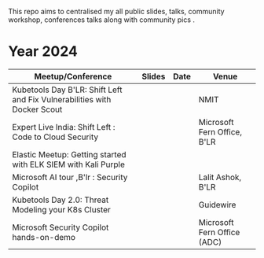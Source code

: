 This repo aims to centralised my all public slides, talks, community workshop, conferences talks along with community pics .


# Year 2024

| **Meetup/Conference**                                                     | **Slides** | **Date** | **Venue**                   |
|---------------------------------------------------------------------------|------------|----------|-----------------------------|
| Kubetools Day B'LR: Shift Left and Fix Vulnerabilities with Docker Scout  |            |          | NMIT                        |
| Expert Live India: Shift Left : Code to Cloud Security                    |            |          | Microsoft Fern Office, B'LR |
| Elastic Meetup: Getting started with ELK SIEM with Kali Purple            |            |          |                             |
| Microsoft AI tour ,B'lr : Security Copilot                                |            |          | Lalit Ashok, B'LR           |
| Kubetools Day 2.0: Threat Modeling your K8s Cluster                       |            |          | Guidewire                   |
| Microsoft Security Copilot hands-on-demo                                  |            |          | Microsoft Fern Office (ADC) |